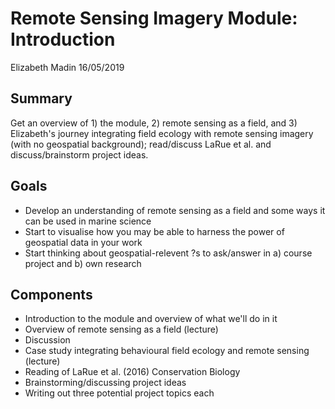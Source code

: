 Remote Sensing Imagery Module: Introduction
================
Elizabeth Madin
16/05/2019

Summary
-------

Get an overview of 1) the module, 2) remote sensing as a field, and 3) Elizabeth's journey integrating field ecology with remote sensing imagery (with no geospatial background); read/discuss LaRue et al. and discuss/brainstorm project ideas.

Goals
-----

-   Develop an understanding of remote sensing as a field and some ways it can be used in marine science
-   Start to visualise how you may be able to harness the power of geospatial data in your work
-   Start thinking about geospatial-relevent ?s to ask/answer in a) course project and b) own research

Components
----------

-   Introduction to the module and overview of what we'll do in it
-   Overview of remote sensing as a field (lecture)
-   Discussion
-   Case study integrating behavioural field ecology and remote sensing (lecture)
-   Reading of LaRue et al. (2016) Conservation Biology
-   Brainstorming/discussing project ideas
-   Writing out three potential project topics each

